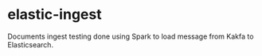 # elastic-ingest

Documents ingest testing done using Spark to load message from Kakfa to Elasticsearch.

